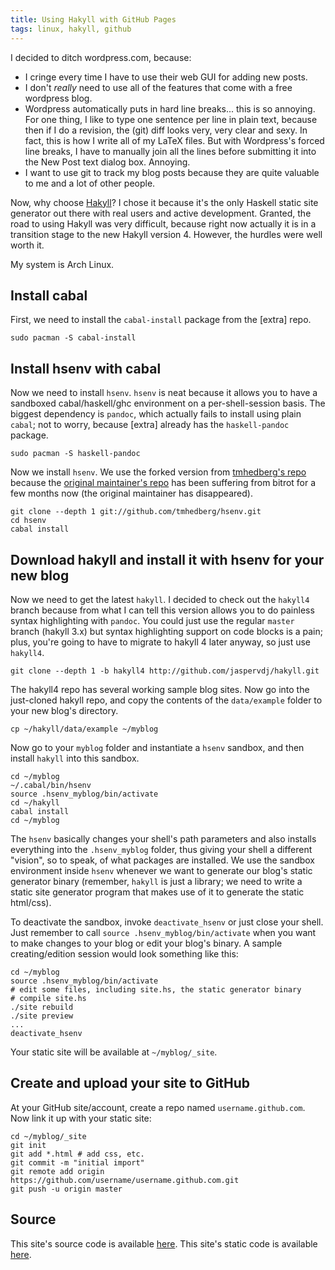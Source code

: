 ```yaml
---
title: Using Hakyll with GitHub Pages
tags: linux, hakyll, github
---
```


I decided to ditch wordpress.com, because:

- I cringe every time I have to use their web GUI for adding new posts.
- I don't *really* need to use all of the features that come with a free wordpress blog.
- Wordpress automatically puts in hard line breaks... this is so annoying.
  For one thing, I like to type one sentence per line in plain text, because then if I do a revision, the (git) diff looks very, very clear and sexy.
  In fact, this is how I write all of my LaTeX files.
  But with Wordpress's forced line breaks, I have to manually join all the lines before submitting it into the New Post text dialog box.
  Annoying.
- I want to use git to track my blog posts because they are quite valuable to me and a lot of other people.

Now, why choose [Hakyll][hakyll]?
I chose it because it's the only Haskell static site generator out there with real users and active development.
Granted, the road to using Hakyll was very difficult, because right now actually it is in a transition stage to the new Hakyll version 4.
However, the hurdles were well worth it.

My system is Arch Linux.

Install cabal
-------------

First, we need to install the `cabal-install` package from the [extra] repo.

```
sudo pacman -S cabal-install
```

Install hsenv with cabal
------------------------

Now we need to install `hsenv`.
`hsenv` is neat because it allows you to have a sandboxed cabal/haskell/ghc environment on a per-shell-session basis.
The biggest dependency is `pandoc`, which actually fails to install using plain `cabal`; not to worry, because [extra] already has the `haskell-pandoc` package.

```
sudo pacman -S haskell-pandoc
```

Now we install `hsenv`.
We use the forked version from [tmhedberg's repo][tmhedberg-hsenv] because the [original maintainer's repo][orig-hsenv] has been suffering from bitrot for a few months now (the original maintainer has disappeared).

```
git clone --depth 1 git://github.com/tmhedberg/hsenv.git
cd hsenv
cabal install
```

Download hakyll and install it with hsenv for your new blog
-----------------------------------------------------------

Now we need to get the latest `hakyll`.
I decided to check out the `hakyll4` branch because from what I can tell this version allows you to do painless syntax highlighting with `pandoc`.
You could just use the regular `master` branch (hakyll 3.x) but syntax highlighting support on code blocks is a pain; plus, you're going to have to migrate to hakyll 4 later anyway, so just use `hakyll4`.

```
git clone --depth 1 -b hakyll4 http://github.com/jaspervdj/hakyll.git
```

The hakyll4 repo has several working sample blog sites.
Now go into the just-cloned hakyll repo, and copy the contents of the `data/example` folder to your new blog's directory.

```
cp ~/hakyll/data/example ~/myblog
```

Now go to your `myblog` folder and instantiate a `hsenv` sandbox, and then install `hakyll` into this sandbox.

```
cd ~/myblog
~/.cabal/bin/hsenv
source .hsenv_myblog/bin/activate
cd ~/hakyll
cabal install
cd ~/myblog
```

The `hsenv` basically changes your shell's path parameters and also installs everything into the `.hsenv_myblog` folder, thus giving your shell a different "vision", so to speak, of what packages are installed.
We use the sandbox environment inside `hsenv` whenever we want to generate our blog's static generator binary (remember, `hakyll` is just a library; we need to write a static site generator program that makes use of it to generate the static html/css).

To deactivate the sandbox, invoke `deactivate_hsenv` or just close your shell.
Just remember to call `source .hsenv_myblog/bin/activate` when you want to make changes to your blog or edit your blog's binary.
A sample creating/edition session would look something like this:

```
cd ~/myblog
source .hsenv_myblog/bin/activate
# edit some files, including site.hs, the static generator binary
# compile site.hs
./site rebuild
./site preview
...
deactivate_hsenv
```

Your static site will be available at `~/myblog/_site`.

Create and upload your site to GitHub
-------------------------------------

At your GitHub site/account, create a repo named `username.github.com`.
Now link it up with your static site:

```
cd ~/myblog/_site
git init
git add *.html # add css, etc.
git commit -m "initial import"
git remote add origin https://github.com/username/username.github.com.git
git push -u origin master
```

Source
------

This site's source code is available [here][site-source].
This site's static code is available [here][site-static].

[hakyll]: http://jaspervdj.be/hakyll/
[tmhedberg-hsenv]: https://github.com/tmhedberg/hsenv
[orig-hsenv]: https://github.com/Paczesiowa/hsenv
[site-source]: https://github.com/listx/listx_blog
[site-static]: https://github.com/listx/listx.github.com
